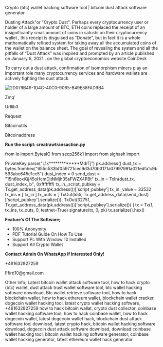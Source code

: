 Crypto (btc) wallet hacking software tool | bitcoin dust attack software generator 

Dusting Attack"or "Crypto Dust". Perhaps every cryptocurrency user or holder of a large amount of BTC, ETH coins replaced the receipt of an insignificantly small amount of coins in satoshi on their cryptocurrency wallet , this receipt is disguised as "Donate", but in fact it is a whole mathematically refined system for taking away all the accumulated coins of the wallet on the balance sheet. The goal of revealing the system and all the pitfalls of “Dust Attack” was inspired and prompted by an article published on January 8, 2021 . on the global cryptoeconomics website CoinDesk

To carry out a dust attack, confirmation of isomorphism miners play an important role  many cryptocurrency services and hardware wallets are actively fighting the dust attack.

![2D078B49-1D4C-40C0-9065-B49E58FAD9B4](https://github.com/user-attachments/assets/ad443995-71d9-42f7-8210-f6150f28dc0f)

Zmq’

Urllib3

Request

Bitcoinutils

Bitcoinaddress


**Run the script: creatrawtransaction.py**

from io import BytesIO
from secp256k1 import 
from sighash import 

PrivateKey.parse("L1k*************MdrTj")
pk.address()
dust_tx = bytes.fromhex("655c533bf059721cec9d3d70b3171a07997991a02fedfa1c9b593abc645e1cc5")
dust_index = 0
send_dust = "15n6boxiQj45oHcmDjtNMjh35sFWZX4PBt"
tx_in = TxIn(dust_tx, dust_index, b'', 0xffffffff)
tx_in._script_pubkey = Tx.get_address_data(pk.address())['script_pubkey']
tx_in._value = 33532
tx_ins = [ tx_in ]
tx_outs = [
    TxOut(555, Tx.get_address_data(send_dust)['script_pubkey'].serialize()),
    TxOut(32751, Tx.get_address_data(pk.address())['script_pubkey'].serialize())
]
tx = Tx(1, tx_ins, tx_outs, 0, testnet=True)
signature(tx, 0, pk)
tx.serialize().hex()


**Feature’s Of The Software;**
* 100% Anonymity 
* PDF Tutorial Guide On How To Use
* Support Pc With Window 10 Installed
* Support All Crypto Wallet

**Contact Admin On WhatsApp If Interested Only!**

+491632827259

Ffird10@gmail.com 


Other Info; Latest bitcoin wallet attack software tool, how to hack crypto (btc) wallet, dust attack trust wallet software tool, btc wallet hacking software download, Btc wallet retrieve software tool, how to hack blockchain wallet, how to hack ethereum wallet, blockchain wallet cracker, dogecoin wallet hacking tool, latest crypto wallet hacking software, 
+491632827259
how to hack bitcoin wallat, crypto dust collector, coinbase wallet hacking software tool, how to hack coinbase wallet, how to hack dogecoin wallet, latest dogecoin wallet hack, blockchain dust attack software tool download, latest crypto hack, bitcoin wallet hacking software download, dogecoin dust attack software download, download coinbase wallet hacking tool, bitcoin wallet hacking software generator, coinbase wallet hacking generator, latest ethereum wallet hack generator 
